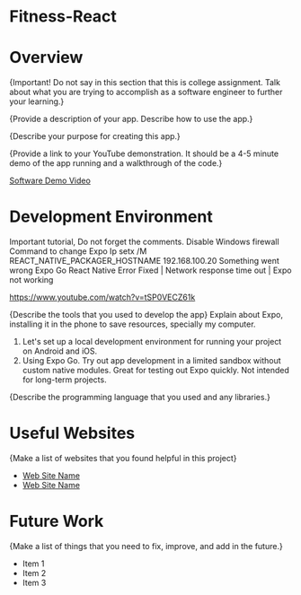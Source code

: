 # Fitness-React
# Overview

{Important!  Do not say in this section that this is college assignment.  Talk about what you are trying to accomplish as a software engineer to further your learning.}

{Provide a description of your app.  Describe how to use the app.}

{Describe your purpose for creating this app.}

{Provide a link to your YouTube demonstration.  It should be a 4-5 minute demo of the app running and a walkthrough of the code.}

[Software Demo Video](http://youtube.link.goes.here)

# Development Environment
Important tutorial, Do not forget the comments. Disable Windows firewall 
Command to change Expo Ip setx /M REACT_NATIVE_PACKAGER_HOSTNAME 192.168.100.20
Something went wrong Expo Go React Native Error Fixed | Network response time out | Expo not working

https://www.youtube.com/watch?v=tSP0VECZ61k

{Describe the tools that you used to develop the app} Explain about Expo, installing it in the phone to save resources, specially my computer.
1. Let's set up a local development environment for running your project on Android and iOS.
2. Using Expo Go. Try out app development in a limited sandbox without custom native modules. Great for testing out Expo quickly. Not intended for long-term projects.

{Describe the programming language that you used and any libraries.}

# Useful Websites

{Make a list of websites that you found helpful in this project}
* [Web Site Name](http://url.link.goes.here)
* [Web Site Name](http://url.link.goes.here)

# Future Work

{Make a list of things that you need to fix, improve, and add in the future.}
* Item 1
* Item 2
* Item 3